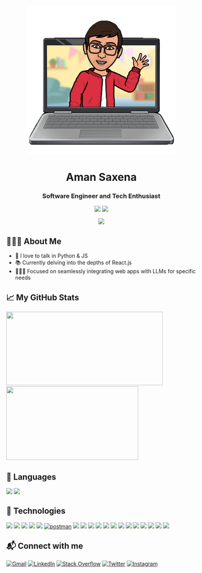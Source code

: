 <p align="center">
    <img src="https://github.com/Aman0509/Aman0509/blob/main/static/my_avatar.png"/>
</p>
<h1 align="center">Aman Saxena</h1>
<h3 align="center">Software Engineer and Tech Enthusiast</h3>

<p align="center">
    <a href="https://github.com/Aman0509"><img src="https://visitor-badge.laobi.icu/badge?page_id=Aman0509.Aman0509"/></a>
    <a href="https://github.com/Aman0509?tab=followers"><img src="https://img.shields.io/github/followers/Aman0509.svg?style=social&label=Follow"/></a>
</p>

<p align="center">
    <img src="https://lastfm-recently-played.vercel.app/api?user=Aman8055&count=1&loved=true"/>
</p>

## 👱🏼‍♂️ About Me

- 👾 I love to talk in Python & JS
- 📚 Currently delving into the depths of React.js
- 🧑🏻‍💻 Focused on seamlessly integrating web apps with LLMs for specific needs

## 📈 My GitHub Stats

<p align="left">
    <img src="https://github-readme-stats.vercel.app/api?username=Aman0509&theme=great-gatsby&show_icons=true&border_radius=0&hide_border=true" width="415" height="195"/> &nbsp; &nbsp;
    <img src="https://github-readme-stats.vercel.app/api/top-langs/?username=Aman0509&layout=compact&theme=great-gatsby&show_icons=true&border_radius=0&hide_border=true" width="350" height="195"/>
</p>

## 🚀 Languages

<p align="left">
    <a href="https://www.python.org" target="_blank"><img src="https://img.shields.io/badge/Python-FFD43B?style=for-the-badge&logo=python&logoColor=blue"/></a>
    <a href="https://developer.mozilla.org/en-US/docs/Web/JavaScript" target="_blank"><img src="https://img.shields.io/badge/JavaScript-323330?style=for-the-badge&logo=javascript&logoColor=F7DF1E"/></a>
</p>

## 👾 Technologies

<p  align="left">
    <a href="https://docs.djangoproject.com/en/4.0/" target="_blank"><img  src="https://img.shields.io/badge/Django-092E20?style=for-the-badge&logo=django&logoColor=green"/></a>
    <a href="https://flask.palletsprojects.com/en/2.0.x/" target="_blank"> <img src="https://img.shields.io/badge/Flask-000000?style=for-the-badge&logo=flask&logoColor=white"/></a>
    <a href="https://www.w3.org/html/" target="_blank"><img src="https://img.shields.io/badge/HTML5-E34F26?style=for-the-badge&logo=html5&logoColor=white"/></a>
    <a href="https://www.w3schools.com/css/" target="_blank"><img src="https://img.shields.io/badge/CSS3-1572B6?style=for-the-badge&logo=css3&logoColor=white"/></a>
    <a href="https://react.dev/" target="_blank"><img src="https://img.shields.io/badge/React-20232A?style=for-the-badge&logo=react&logoColor=61DAFB"/></a>
    <a href="https://postman.com" target="_blank"><img src="https://img.shields.io/badge/Postman-FF6C37?style=for-the-badge&logo=Postman&logoColor=white"  alt="postman"/></a>
    <a href="https://git-scm.com/" target="_blank"><img src="https://img.shields.io/badge/GIT-E44C30?style=for-the-badge&logo=git&logoColor=white"/></a>
    <a href="https://git-scm.com/" target="_blank"><img src="https://img.shields.io/badge/GitHub-100000?style=for-the-badge&logo=github&logoColor=white"/></a>
    <a href="https://platform.openai.com/docs/guides/prompt-engineering/six-strategies-for-getting-better-results" target="_blank"><img src="https://img.shields.io/badge/prompt%20engineering-74aa9c?style=for-the-badge&logo=openai&logoColor=white"/></a>
    <a href="https://oai.azure.com/" target="_blank"><img src="https://img.shields.io/badge/azure%20openai-0089D6?style=for-the-badge&logo=microsoft-azure&logoColor=white"/></a>
    <a href="https://www.guardrailsai.com/docs" target="_blank"><img src="https://img.shields.io/badge/guardrails--ai-00DB9F?style=for-the-badge&logo=guardrails-ai&logoColor=white"/></a>
    <a href="https://docs.docker.com/" target="_blank"><img src="https://img.shields.io/badge/Docker-2CA5E0?style=for-the-badge&logo=docker&logoColor=white"/></a>
    <a href="https://kubernetes.io/docs/home/" target="_blank"><img src="https://img.shields.io/badge/kubernetes-326ce5.svg?&style=for-the-badge&logo=kubernetes&logoColor=white"/></a>
    <a href="https://docs.ansible.com/" target="_blank"><img src="https://img.shields.io/badge/Ansible-000000?style=for-the-badge&logo=ansible&logoColor=white"/></a>
    <a href="https://www.elastic.co/guide/en/beats/filebeat/current/filebeat-overview.html" target="_blank"> <img src="https://img.shields.io/badge/filebeat-00BEB1?style=for-the-badge&logo=filebeat&logoColor=white"/></a>
    <a href="https://www.elastic.co/guide/en/logstash/current/introduction.html" target="_blank"><img src="https://img.shields.io/badge/Logstash-F5BF3E?style=for-the-badge&logo=logstash&logoColor=white"/></a>
    <a href="https://www.elastic.co/guide/en/elasticsearch/reference/current/elasticsearch-intro.html" target="_blank"><img  src="https://img.shields.io/badge/Elastic_Search-005571?style=for-the-badge&logo=elasticsearch&logoColor=white"/></a>
    <a href="https://dev.mysql.com/doc/" target="_blank"><img src="https://img.shields.io/badge/MySQL-005C84?style=for-the-badge&logo=mysql&logoColor=white"/></a>
    <a href="https://aws.amazon.com/" target="_blank"><img src="https://img.shields.io/badge/Amazon_AWS-FF9900?style=for-the-badge&logo=amazonaws&logoColor=white"/></a>
</p>

<h2 align="left"> 📬 Connect with me </h2>

<a href="https://mail.google.com">![Gmail](https://img.shields.io/badge/Gmail-D14836?style=for-the-badge&logo=gmail&logoColor=white)</a>
<a href="https://www.linkedin.com/in/aman-saxena-1a87a27a/">![LinkedIn](https://img.shields.io/badge/LinkedIn-0077B5?style=for-the-badge&logo=linkedin&logoColor=white)</a>
<a href="https://stackoverflow.com/users/12681221/aman">![Stack Overflow](https://img.shields.io/badge/Stack_Overflow-FE7A16?style=for-the-badge&logo=stack-overflow&logoColor=white)</a>
<a href="https://twitter.com/aman8055">![Twitter](https://img.shields.io/badge/Twitter-1DA1F2?style=for-the-badge&logo=twitter&logoColor=white)</a>
<a href = "https://www.instagram.com/aman5508/">![Instagram](https://img.shields.io/badge/Instagram-E4405F?style=for-the-badge&logo=instagram&logoColor=white)</a>

